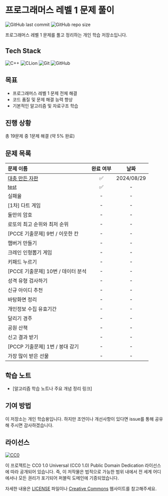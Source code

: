 # 프로그래머스 레벨 1 문제 풀이

![GitHub last commit](https://img.shields.io/github/last-commit/gobad820/programmers-level-one)
![GitHub repo size](https://img.shields.io/github/repo-size/gobad820/programmers-level-one)

프로그래머스 레벨 1 문제를 풀고 정리하는 개인 학습 저장소입니다.

## Tech Stack

![C++](https://img.shields.io/badge/C++-00599C?style=for-the-badge&logo=c%2B%2B&logoColor=white)
![CLion](https://img.shields.io/badge/CLion-000000?style=for-the-badge&logo=clion&logoColor=white)
![Git](https://img.shields.io/badge/Git-F05032?style=for-the-badge&logo=git&logoColor=white)
![GitHub](https://img.shields.io/badge/GitHub-181717?style=for-the-badge&logo=github&logoColor=white)
## 목표

- 프로그래머스 레벨 1 문제 전체 해결
- 코드 품질 및 문제 해결 능력 향상
- 기본적인 알고리즘 및 자료구조 학습

## 진행 상황

<!-- progress starts -->
총 19문제 중 1문제 해결 (약 5% 완료)
<!-- progress ends -->

## 문제 목록

| 문제 이름 | 완료 여부 | 날짜 |
|:--------|:-------:|:----:|
| [대충 만든 자판](solutions/대충만든자판/160586.cc) | ✅ | 2024/08/29 |
| [test](solutions/실패율/failure.cc) | ✅ | - |
| 실패율 | - | - |
| [1차] 다트 게임 | - | - |
| 둘만의 암호 | - | - |
| 로또의 최고 순위와 최저 순위 | - | - |
| [PCCE 기출문제] 9번 / 이웃한 칸 | - | - |
| 햄버거 만들기 | - | - |
| 크레인 인형뽑기 게임 | - | - |
| 키패드 누르기 | - | - |
| [PCCE 기출문제] 10번 / 데이터 분석 | - | - |
| 성격 유형 검사하기 | - | - |
| 신규 아이디 추천 | - | - |
| 바탕화면 정리 | - | - |
| 개인정보 수집 유효기간 | - | - |
| 달리기 경주 | - | - |
| 공원 산책 | - | - |
| 신고 결과 받기 | - | - |
| [PCCP 기출문제] 1번 / 붕대 감기 | - | - |
| 가장 많이 받은 선물 | - | - |

## 학습 노트

- [알고리즘 학습 노트나 주요 개념 정리 링크]

## 기여 방법

이 저장소는 개인 학습용입니다. 하지만 조언이나 개선사항이 있다면 issue를 통해 공유해 주시면 감사하겠습니다.

## 라이선스

[![CC0](https://licensebuttons.net/p/zero/1.0/88x31.png)](http://creativecommons.org/publicdomain/zero/1.0/)

이 프로젝트는 CC0 1.0 Universal (CC0 1.0) Public Domain Dedication 라이선스에 따라 공개되어 있습니다. 즉, 이 저작물은 법적으로 가능한 범위 내에서 전 세계 어디에서나 모든 권리가 포기되어 퍼블릭 도메인에 기증되었습니다.

자세한 내용은 [LICENSE](LICENSE) 파일이나 [Creative Commons](https://creativecommons.org/publicdomain/zero/1.0/) 웹사이트를 참고해주세요.